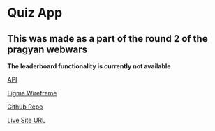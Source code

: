 # Quiz App 

## This was made as a part of the round 2 of the pragyan webwars

**The leaderboard functionality is currently not available**

[API](https://opentdb.com/api.php?)

[Figma Wireframe](https://www.figma.com/file/YYaFxQKdoa8L4stuxbQsi1/Quiz-App-Mritul?node-id=1-15&t=wsOs18J9IzdqicAR-0)

[Github Repo](https://github.com/mritul/quiz-app)

[Live Site URL](https://mritul-quiz-app.netlify.app)